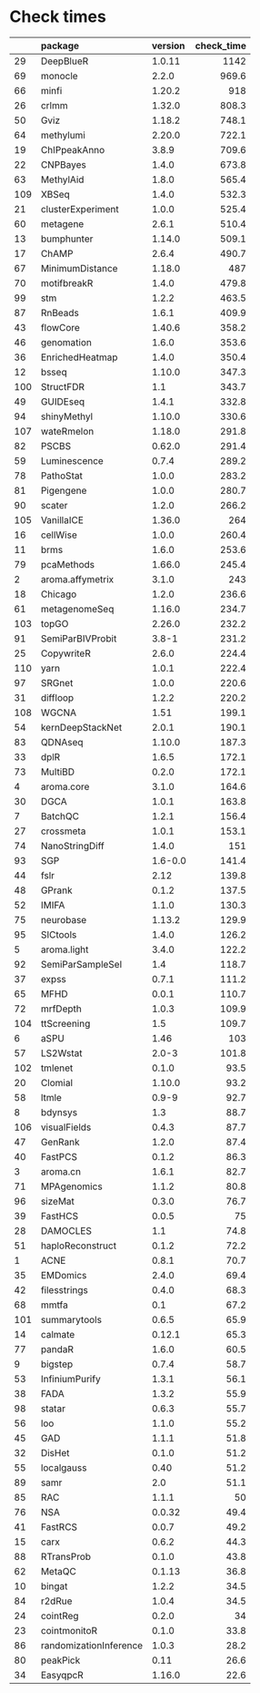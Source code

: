 # Check times

|    |package                |version | check_time|
|:---|:----------------------|:-------|----------:|
|29  |DeepBlueR              |1.0.11  |       1142|
|69  |monocle                |2.2.0   |      969.6|
|66  |minfi                  |1.20.2  |        918|
|26  |crlmm                  |1.32.0  |      808.3|
|50  |Gviz                   |1.18.2  |      748.1|
|64  |methylumi              |2.20.0  |      722.1|
|19  |ChIPpeakAnno           |3.8.9   |      709.6|
|22  |CNPBayes               |1.4.0   |      673.8|
|63  |MethylAid              |1.8.0   |      565.4|
|109 |XBSeq                  |1.4.0   |      532.3|
|21  |clusterExperiment      |1.0.0   |      525.4|
|60  |metagene               |2.6.1   |      510.4|
|13  |bumphunter             |1.14.0  |      509.1|
|17  |ChAMP                  |2.6.4   |      490.7|
|67  |MinimumDistance        |1.18.0  |        487|
|70  |motifbreakR            |1.4.0   |      479.8|
|99  |stm                    |1.2.2   |      463.5|
|87  |RnBeads                |1.6.1   |      409.9|
|43  |flowCore               |1.40.6  |      358.2|
|46  |genomation             |1.6.0   |      353.6|
|36  |EnrichedHeatmap        |1.4.0   |      350.4|
|12  |bsseq                  |1.10.0  |      347.3|
|100 |StructFDR              |1.1     |      343.7|
|49  |GUIDEseq               |1.4.1   |      332.8|
|94  |shinyMethyl            |1.10.0  |      330.6|
|107 |wateRmelon             |1.18.0  |      291.8|
|82  |PSCBS                  |0.62.0  |      291.4|
|59  |Luminescence           |0.7.4   |      289.2|
|78  |PathoStat              |1.0.0   |      283.2|
|81  |Pigengene              |1.0.0   |      280.7|
|90  |scater                 |1.2.0   |      266.2|
|105 |VanillaICE             |1.36.0  |        264|
|16  |cellWise               |1.0.0   |      260.4|
|11  |brms                   |1.6.0   |      253.6|
|79  |pcaMethods             |1.66.0  |      245.4|
|2   |aroma.affymetrix       |3.1.0   |        243|
|18  |Chicago                |1.2.0   |      236.6|
|61  |metagenomeSeq          |1.16.0  |      234.7|
|103 |topGO                  |2.26.0  |      232.2|
|91  |SemiParBIVProbit       |3.8-1   |      231.2|
|25  |CopywriteR             |2.6.0   |      224.4|
|110 |yarn                   |1.0.1   |      222.4|
|97  |SRGnet                 |1.0.0   |      220.6|
|31  |diffloop               |1.2.2   |      220.2|
|108 |WGCNA                  |1.51    |      199.1|
|54  |kernDeepStackNet       |2.0.1   |      190.1|
|83  |QDNAseq                |1.10.0  |      187.3|
|33  |dplR                   |1.6.5   |      172.1|
|73  |MultiBD                |0.2.0   |      172.1|
|4   |aroma.core             |3.1.0   |      164.6|
|30  |DGCA                   |1.0.1   |      163.8|
|7   |BatchQC                |1.2.1   |      156.4|
|27  |crossmeta              |1.0.1   |      153.1|
|74  |NanoStringDiff         |1.4.0   |        151|
|93  |SGP                    |1.6-0.0 |      141.4|
|44  |fslr                   |2.12    |      139.8|
|48  |GPrank                 |0.1.2   |      137.5|
|52  |IMIFA                  |1.1.0   |      130.3|
|75  |neurobase              |1.13.2  |      129.9|
|95  |SICtools               |1.4.0   |      126.2|
|5   |aroma.light            |3.4.0   |      122.2|
|92  |SemiParSampleSel       |1.4     |      118.7|
|37  |expss                  |0.7.1   |      111.2|
|65  |MFHD                   |0.0.1   |      110.7|
|72  |mrfDepth               |1.0.3   |      109.9|
|104 |ttScreening            |1.5     |      109.7|
|6   |aSPU                   |1.46    |        103|
|57  |LS2Wstat               |2.0-3   |      101.8|
|102 |tmlenet                |0.1.0   |       93.5|
|20  |Clomial                |1.10.0  |       93.2|
|58  |ltmle                  |0.9-9   |       92.7|
|8   |bdynsys                |1.3     |       88.7|
|106 |visualFields           |0.4.3   |       87.7|
|47  |GenRank                |1.2.0   |       87.4|
|40  |FastPCS                |0.1.2   |       86.3|
|3   |aroma.cn               |1.6.1   |       82.7|
|71  |MPAgenomics            |1.1.2   |       80.8|
|96  |sizeMat                |0.3.0   |       76.7|
|39  |FastHCS                |0.0.5   |         75|
|28  |DAMOCLES               |1.1     |       74.8|
|51  |haploReconstruct       |0.1.2   |       72.2|
|1   |ACNE                   |0.8.1   |       70.7|
|35  |EMDomics               |2.4.0   |       69.4|
|42  |filesstrings           |0.4.0   |       68.3|
|68  |mmtfa                  |0.1     |       67.2|
|101 |summarytools           |0.6.5   |       65.9|
|14  |calmate                |0.12.1  |       65.3|
|77  |pandaR                 |1.6.0   |       60.5|
|9   |bigstep                |0.7.4   |       58.7|
|53  |InfiniumPurify         |1.3.1   |       56.1|
|38  |FADA                   |1.3.2   |       55.9|
|98  |statar                 |0.6.3   |       55.7|
|56  |loo                    |1.1.0   |       55.2|
|45  |GAD                    |1.1.1   |       51.8|
|32  |DisHet                 |0.1.0   |       51.2|
|55  |localgauss             |0.40    |       51.2|
|89  |samr                   |2.0     |       51.1|
|85  |RAC                    |1.1.1   |         50|
|76  |NSA                    |0.0.32  |       49.4|
|41  |FastRCS                |0.0.7   |       49.2|
|15  |carx                   |0.6.2   |       44.3|
|88  |RTransProb             |0.1.0   |       43.8|
|62  |MetaQC                 |0.1.13  |       36.8|
|10  |bingat                 |1.2.2   |       34.5|
|84  |r2dRue                 |1.0.4   |       34.5|
|24  |cointReg               |0.2.0   |         34|
|23  |cointmonitoR           |0.1.0   |       33.8|
|86  |randomizationInference |1.0.3   |       28.2|
|80  |peakPick               |0.11    |       26.6|
|34  |EasyqpcR               |1.16.0  |       22.6|


